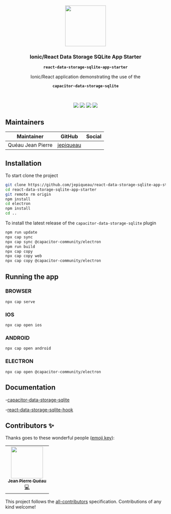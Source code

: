 <p align="center"><br><img src="https://avatars3.githubusercontent.com/u/16580653?v=4" width="128" height="128" /></p>

<h3 align="center">Ionic/React Data Storage SQLite App Starter</h3>
<p align="center"><strong><code>react-data-storage-sqlite-app-starter</code></strong></p>
<p align="center">Ionic/React application demonstrating the use of the</p>
<p align="center"><strong><code>capacitor-data-storage-sqlite</code></strong></p>
<br>
<p align="center">
  <img src="https://img.shields.io/maintenance/yes/2021?style=flat-square" />
  <a href="https://github.com/jepiqueau/react-data-storage-sqlite-app-starter"><img src="https://img.shields.io/github/license/jepiqueau/react-data-storage-sqlite-app-starter?style=flat-square" /></a>
  <a href="https://github.com/jepiqueau/react-data-storage-sqlite-app-starter"><img src="https://img.shields.io/github/package-json/v/jepiqueau/react-data-storage-sqlite-app-starter?style=flat-square" /></a>
<!-- ALL-CONTRIBUTORS-BADGE:START - Do not remove or modify this section -->
<a href="#contributors-"><img src="https://img.shields.io/badge/all%20contributors-1-orange?style=flat-square" /></a>
<!-- ALL-CONTRIBUTORS-BADGE:END -->
</p>

## Maintainers

| Maintainer        | GitHub                                    | Social |
| ----------------- | ----------------------------------------- | ------ |
| Quéau Jean Pierre | [jepiqueau](https://github.com/jepiqueau) |        |


## Installation

To start clone the project
```bash
git clone https://github.com/jepiqueau/react-data-storage-sqlite-app-starter.git 
cd react-data-storage-sqlite-app-starter
git remote rm origin
npm install
cd electron
npm install
cd ..
```


To install the latest release of the ```capacitor-data-storage-sqlite``` plugin

```bash
npm run update
npx cap sync
npx cap sync @capacitor-community/electron
npm run build
npx cap copy
npx cap copy web
npx cap copy @capacitor-community/electron
```

## Running the app

### BROWSER

```
npx cap serve
```

### IOS

```
npx cap open ios
```

### ANDROID

```
npx cap open android
```

### ELECTRON

```
npx cap open @capacitor-community/electron
```


## Documentation

 -[capacitor-data-storage-sqlite](https://www.npmjs.com/package/capacitor-data-storage-sqlite)

 -[react-data-storage-sqlite-hook](https://www.npmjs.com/package/react-data-storage-sqlite-hook)



## Contributors ✨

Thanks goes to these wonderful people ([emoji key](https://allcontributors.org/docs/en/emoji-key)):

<!-- ALL-CONTRIBUTORS-LIST:START - Do not remove or modify this section -->
<!-- prettier-ignore-start -->
<!-- markdownlint-disable -->
<table>
  <tr>
    <td align="center"><a href="https://github.com/jepiqueau"><img src="https://avatars3.githubusercontent.com/u/16580653?v=4" width="100px;" alt=""/><br /><sub><b>Jean Pierre Quéau</b></sub></a><br /><a href="https://github.com/jepiqueau/react-data-storage-sqlite-app-starter/commits?author=jepiqueau" title="Code">💻</a></td>
  </tr>
</table>

<!-- markdownlint-enable -->
<!-- prettier-ignore-end -->

<!-- ALL-CONTRIBUTORS-LIST:END -->

This project follows the [all-contributors](https://github.com/all-contributors/all-contributors) specification. Contributions of any kind welcome!
